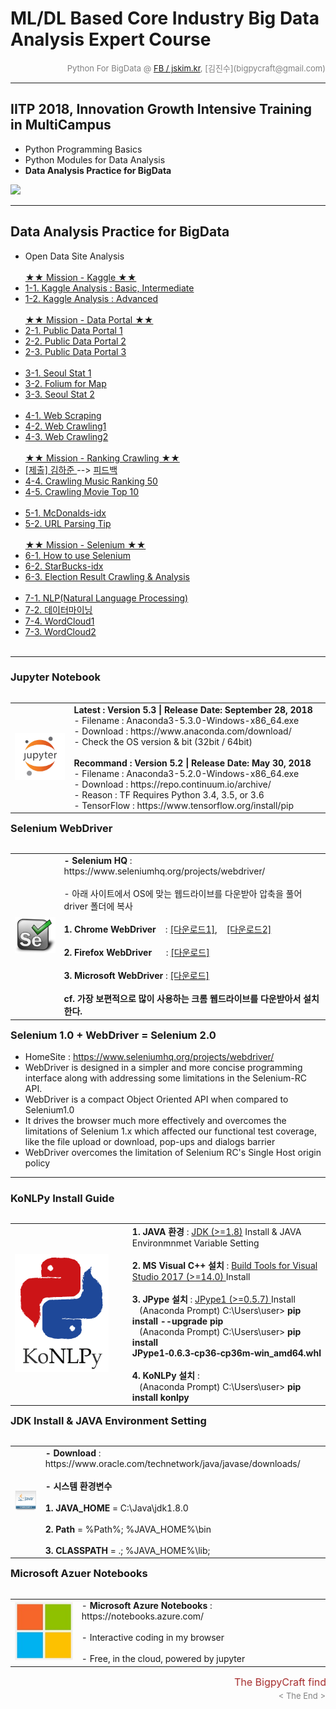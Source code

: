 
# ML/DL Based Core Industry Big Data Analysis Expert Course

<div align='right'><font size=2 color='gray'>Python For BigData @ <font color='blue'><a href='https://www.facebook.com/jskim.kr'>FB / jskim.kr</a></font>, [김진수](bigpycraft@gmail.com)</font></div>
<hr>

## IITP 2018, Innovation Growth Intensive Training in MultiCampus
>  
- Python Programming Basics
- Python Modules for Data Analysis
- <b>Data Analysis Practice for BigData</b>

<img src="../images/img_front_readme_iitp.png">

<hr>

## Data Analysis Practice for BigData

- Open Data Site Analysis
<br/><br/>
 <a href="https://htmlpreview.github.io/?https://github.com/bigpycraft/iitp18-multicampus/blob/master/section-C/html/PD_DA_310_Kaggle_Stat_Visualize___Mission.html    "> ★★ Mission - Kaggle ★★ </a>
- <a href="https://htmlpreview.github.io/?https://github.com/bigpycraft/iitp18-multicampus/blob/master/section-C/html/PD_DA_311_Kaggle_Stat_Visualize.html              "> 1-1. Kaggle Analysis : Basic, Intermediate  </a>
- <a href="https://htmlpreview.github.io/?https://github.com/bigpycraft/iitp18-multicampus/blob/master/section-C/html/PD_DA_312_Kaggle_Titanic_ver3.html                "> 1-2. Kaggle Analysis : Advanced  </a>
<br/><br/>
 <a href="https://htmlpreview.github.io/?https://github.com/bigpycraft/iitp18-multicampus/blob/master/section-C/html/PD_DA_323_DataGoKr_CCTV현황_in2017___Mission.html "> ★★ Mission - Data Portal ★★ </a>
- <a href="https://htmlpreview.github.io/?https://github.com/bigpycraft/iitp18-multicampus/blob/master/section-C/html/PD_DA_321_DataGoKr_노화빌딩.html                  "> 2-1. Public Data Portal 1  </a>
- <a href="https://htmlpreview.github.io/?https://github.com/bigpycraft/iitp18-multicampus/blob/master/section-C/html/PD_DA_322_DataGoKr_범죄발생.html                  "> 2-2. Public Data Portal 2  </a>
- <a href="https://htmlpreview.github.io/?https://github.com/bigpycraft/iitp18-multicampus/blob/master/section-C/html/PD_DA_323_DataGoKr_CCTV현황_in2017_ver2.html      "> 2-3. Public Data Portal 3  </a>
<br/><br/>
- <a href="https://htmlpreview.github.io/?https://github.com/bigpycraft/iitp18-multicampus/blob/master/section-C/html/PD_DA_331_OpenGov_Seoul_CCTV_in2018_ver3.html     "> 3-1. Seoul Stat 1    </a>
- <a href="https://htmlpreview.github.io/?https://github.com/bigpycraft/iitp18-multicampus/blob/master/section-C/html/PD_DA_332_Folium_for_Map_ver2.html                "> 3-2. Folium for Map  </a>
- <a href="https://htmlpreview.github.io/?https://github.com/bigpycraft/iitp18-multicampus/blob/master/section-C/html/PD_DA_333_Seoul_Population_18_3Q.html             "> 3-3. Seoul Stat 2    </a>
<br/><br/>
- <a href="https://htmlpreview.github.io/?https://github.com/bigpycraft/iitp18-multicampus/blob/master/section-C/html/PE_DA_410_Web_Scraping_ver2.html                  "> 4-1. Web Scraping    </a>
- <a href="https://htmlpreview.github.io/?https://github.com/bigpycraft/iitp18-multicampus/blob/master/section-C/html/PE_DA_411_Web_Crawling1_ver3.html                 "> 4-2. Web Crawling1    </a>
- <a href="https://htmlpreview.github.io/?https://github.com/bigpycraft/iitp18-multicampus/blob/master/section-C/html/PE_DA_412_Web_Crawling2_ver3.html                 "> 4-3. Web Crawling2    </a>
<br/><br/>
  <a href="https://htmlpreview.github.io/?https://github.com/bigpycraft/iitp18-multicampus/blob/master/section-C/html/PE_DA_413_Web_Scraping_Quiz.html                  "> ★★ Mission - Ranking Crawling ★★ </a>
- <a href="https://htmlpreview.github.io/?https://github.com/bigpycraft/iitp18-multicampus/blob/master/section-C/html/영화랭킹_웹크롤링_by_김하준_ver1.html             "> [제출] 김하준 </a>
--> <a href="https://htmlpreview.github.io/?https://github.com/bigpycraft/iitp18-multicampus/blob/master/section-C/html/영화랭킹_웹크롤링_by_김하준_ver2.html             "> 피드백 </a>
- <a href="https://htmlpreview.github.io/?https://github.com/bigpycraft/iitp18-multicampus/blob/master/section-C/html/PE_DA_414_Crawling_Music_Ranking1_ver3.html       "> 4-4. Crawling Music Ranking 50       </a>
- <a href="https://htmlpreview.github.io/?https://github.com/bigpycraft/iitp18-multicampus/blob/master/section-C/html/PE_DA_415_Crawling_Movie_Ranking2_ver3.html       "> 4-5. Crawling Movie Top 10    </a>
<br/><br/>
- <a href="https://htmlpreview.github.io/?https://github.com/bigpycraft/iitp18-multicampus/blob/master/section-C/html/PE_DA_420_Seoul_McDonalds_idx_ver3.html           "> 5-1. McDonalds-idx    </a>
- <a href="https://htmlpreview.github.io/?https://github.com/bigpycraft/iitp18-multicampus/blob/master/section-C/html/PE_DA_500_WebCollecting.html                      "> 5-2. URL Parsing Tip        </a>
<br/><br/>
  <a href="https://htmlpreview.github.io/?https://github.com/bigpycraft/iitp18-multicampus/blob/master/section-C/html/PE_DA_521_Selenium_Starbucks_idx_ver3_Quiz.html   "> ★★ Mission - Selenium  ★★ </a>
- <a href="https://htmlpreview.github.io/?https://github.com/bigpycraft/iitp18-multicampus/blob/master/section-C/html/PE_DA_510_Selenium_WebDriver_ver2.html            "> 6-1. How to use Selenium    </a>
- <a href="https://htmlpreview.github.io/?https://github.com/bigpycraft/iitp18-multicampus/blob/master/section-C/html/PE_DA_521_Selenium_Starbucks_idx_ver3.html        "> 6-2. StarBucks-idx</a>
- <a href="https://htmlpreview.github.io/?https://github.com/bigpycraft/iitp18-multicampus/blob/master/section-C/html/PE_DA_540_Election_Result_Analysis_ver2.html      "> 6-3. Election Result Crawling & Analysis</a>
<br/><br/>
- <a href="https://htmlpreview.github.io/?https://github.com/bigpycraft/iitp18-multicampus/blob/master/section-C/html/PF_DA_831_KoNLPy.html                             "> 7-1. NLP(Natural Language Processing) </a>
- <a href="https://htmlpreview.github.io/?https://github.com/bigpycraft/iitp18-multicampus/blob/master/section-C/html/PF_DA_810_Datamining_ver2.html                    "> 7-2. 데이터마이닝    </a>
- <a href="https://htmlpreview.github.io/?https://github.com/bigpycraft/iitp18-multicampus/blob/master/section-C/html/PF_DA_832_NLP_WordCloud.html                      "> 7-4. WordCloud1    </a>
- <a href="https://htmlpreview.github.io/?https://github.com/bigpycraft/iitp18-multicampus/blob/master/section-C/html/PF_DA_820_WordCloud_형태소분석_v2.html            "> 7-3. WordCloud2    </a>
<br/><br/>


<hr>

<h3> Jupyter Notebook </h3>

<table width="100%" align="left">
    <tr align="left">
        <td width="200">
            <a href="https://www.seleniumhq.org/projects/webdriver/">
            <img src="../images/jupyter.jpg" width="150" />
            </a>
        </td>
        <td width="600">
<div align="left">
<b> Latest : Version 5.3 | Release Date: September 28, 2018 </b>
<br/>
- Filename : Anaconda3-5.3.0-Windows-x86_64.exe 
<br/>
- Download : https://www.anaconda.com/download/
<br/>
- Check the OS version & bit (32bit / 64bit)
</div>
<br/>
<div align="left">
<b> Recommand : Version 5.2 | Release Date: May 30, 2018 </b>
<br/>
- Filename : Anaconda3-5.2.0-Windows-x86_64.exe
<br/>
- Download : https://repo.continuum.io/archive/ 
<br/>
- Reason : TF Requires Python 3.4, 3.5, or 3.6 
<br/>
- TensorFlow : https://www.tensorflow.org/install/pip
</div></td>
    </tr>
</table>
<br/>


<hr>

### Selenium WebDriver 

<table width="100%" align="left">
    <tr align="left">
        <td width="200">
            <a href="https://www.seleniumhq.org/projects/webdriver/">
            <img src="../images/SeleniumHQ-logo.png" width="150" />
            </a>
        </td>
        <td width="600">
<div align="left">
    <b> - Selenium HQ </b> : https://www.seleniumhq.org/projects/webdriver/
    <br/><br/> - 아래 사이트에서 OS에 맞는 웹드라이브를 다운받아 압축을 풀어 driver 폴더에 복사
    <br/><br/>
    <b> 1. Chrome WebDriver </b> &nbsp;&nbsp; : <a href='http://chromedriver.chromium.org/downloads'>[다운로드1]</a>, &nbsp;&nbsp;&nbsp;<a href='https://sites.google.com/a/chromium.org/chromedriver/downloads'>[다운로드2]</a>
    <br/><br/>
    <b> 2. Firefox WebDriver </b> &nbsp;&nbsp;&nbsp;&nbsp; : <a href='https://github.com/mozilla/geckodriver/releases'>[다운로드]</a>
    <br/><br/>
    <b> 3. Microsoft WebDriver </b> : <a href='https://developer.microsoft.com/en-us/microsoft-edge/tools/webdriver/'>[다운로드]</a>
    <br/><br/>
    <b> cf. 가장 보편적으로 많이 사용하는 크롬 웹드라이브를 다운받아서 설치한다. </b>
</div>
        </td>
    </tr>
</table>
<br/>


### Selenium 1.0 + WebDriver = Selenium 2.0
- HomeSite : https://www.seleniumhq.org/projects/webdriver/
- WebDriver is designed in a simpler and more concise programming interface along with addressing some limitations in the Selenium-RC API.
- WebDriver is a compact Object Oriented API when compared to Selenium1.0
- It drives the browser much more effectively and overcomes the limitations of Selenium 1.x which affected our functional test coverage, like the file upload or download, pop-ups and dialogs barrier
- WebDriver overcomes the limitation of Selenium RC's Single Host origin policy

<hr> 

### KoNLPy Install Guide  

<table width="800" align="left">
    <tr align="left">
        <td width="200">
            <a href="http://konlpy.org/ko/v0.5.0/install/">
            <img src="../images/konlpy.png" width="150" />
            </a>
        </td>
    <td >
<div align="left">
    <b> 1. JAVA 환경 </b> : <a href="https://www.oracle.com/technetwork/java/javase/downloads/">JDK (>=1.8)</a> Install & JAVA Environmnmet Variable Setting
    <br/><br/>
    <b> 2. MS Visual C++ 설치 </b> : <a href="https://www.scivision.co/python-windows-visual-c++-14-required/">Build Tools for Visual Studio 2017 (>=14.0) </a> Install 
    <br/><br/>
    <b> 3. JPype 설치 </b> : <a href="https://www.lfd.uci.edu/~gohlke/pythonlibs/#jpype">JPype1  (>=0.5.7) </a>Install
    <br/> &nbsp;&nbsp; (Anaconda Prompt) C:\Users\user> <b> pip install --upgrade pip </b>
    <br/> &nbsp;&nbsp; (Anaconda Prompt) C:\Users\user> <b> pip install JPype1‑0.6.3‑cp36‑cp36m‑win_amd64.whl </b>
    <br/><br/>
    <b> 4. KoNLPy 설치 </b> :
    <br/> &nbsp;&nbsp; (Anaconda Prompt) C:\Users\user> <b> pip install konlpy </b>
</div>
        </td>
    </tr>
</table>
<br/>


<hr>

### JDK Install & JAVA Environment Setting

<table width="100%" align="left">
    <tr align="left">
        <td width="200">
            <a href="https://www.oracle.com/technetwork/java/javase/downloads/">
            <img src="../images/java-se-downloads-1612441.gif" width="150" />
            </a>
        </td>
        <td width="600">
<div align="left"> 
    <b> - Download </b> : https://www.oracle.com/technetwork/java/javase/downloads/
    <br/><br/> 
    <b> - 시스템 환경변수 </b>
    <br/><br/> 
    <b> 1. JAVA_HOME </b> = C:\Java\jdk1.8.0
    <br/><br/> 
    <b> 2. Path </b> = %Path%; %JAVA_HOME%\bin
    <br/><br/>
    <b> 3. CLASSPATH </b> = .; %JAVA_HOME%\lib;
</div>
        </td>
    </tr>
</table>


<hr>

### Microsoft Azuer Notebooks

<table width="100%" align="left">
    <tr align="left">
        <td width="200">
            <a href="https://notebooks.azure.com/">
            <img src="../images/microsoft.jpg" width="100" />
            </a>
        </td>
        <td width="600">
<div align="left">
    - <b> Microsoft Azure Notebooks </b> : https://notebooks.azure.com/
    <br/><br/>
    - Interactive coding in my browser
    <br/><br/>
    - Free, in the cloud, powered by jupyter
</div>
        </td>
    </tr>
</table>
<br/>


<hr>
<marquee><font size=3 color='brown'>The BigpyCraft find the information to design valuable society with Technology & Craft.</font></marquee>
<div align='right'><font size=2 color='gray'> &lt; The End &gt; </font></div>
